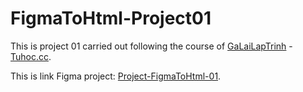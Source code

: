 # FigmaToHtml-Project01

This is project 01 carried out following the course of [GaLaiLapTrinh](https://www.youtube.com/c/G%C3%A0L%E1%BA%A1iL%E1%BA%ADpTr%C3%ACnh) - [Tuhoc.cc](https://tuhoc.cc/).

This is link Figma project: [Project-FigmaToHtml-01](https://www.figma.com/file/3kHcuu3c8fvhnA2q2wUwBM/).